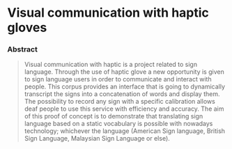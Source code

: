 # Visual communication with haptic gloves  

### Abstract
>Visual communication with haptic is a project related to sign language. Through the use of haptic glove a new opportunity is given to sign language users in order to communicate and interact with people. This corpus provides an interface that is going to dynamically transcript the signs into a concatenation of words and display them. The possibility to record any sign with a specific calibration allows deaf people to use this service with efficiency and accuracy.
The aim of this proof of concept is to demonstrate that translating sign language based on a static vocabulary is possible with nowadays technology; whichever the language (American Sign language, British Sign Language, Malaysian Sign Language or else).
